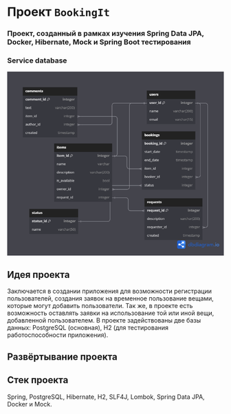 # Проект `BookingIt`
### Проект, созданный в рамках изучения Spring Data JPA, Docker, Hibernate, Mock и Spring Boot тестирования
### Service database
![](server/src/main/resources/schemaDB.png)
## Идея проекта
Заключается в создании приложения для возможности регистрации пользователей, создания заявок на временное
пользование вещами, которые могут добавить пользователи. Так же, в проекте есть возможность оставлять заявки на использование
той или иной вещи, добавленной пользователем. В проекте задействованы две базы данных: PostgreSQL (основная), H2 (для тестирования
работоспособности приложения).

## Развёртывание проекта

## Стек проекта
Spring, PostgreSQL, Hibernate, H2, SLF4J, Lombok, Spring Data JPA, Docker и Mock.
